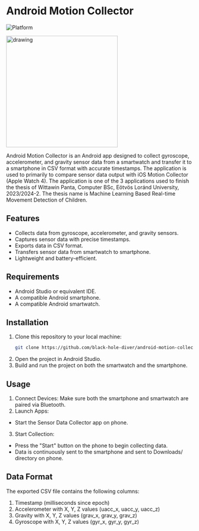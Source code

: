 # Android Motion Collector

![Platform](https://img.shields.io/badge/Platform-Android-green.svg)


<img src="https://github.com/black-hole-diver/mozgasmeres-wearos-1/blob/slicing-3000-ms/a-girl-biking.jpg" alt="drawing" width="300"/>

Android Motion Collector is an Android app designed to collect gyroscope, accelerometer, and gravity sensor data from a smartwatch and transfer it to a smartphone in CSV format with accurate timestamps. The application is used to primarily to compare sensor data output with iOS Motion Collector (Apple Watch 4). The application is one of the 3 applications used to finish the thesis of Wittawin Panta, Computer BSc, Eötvös Loránd University, 2023/2024-2. The thesis name is Machine Learning Based Real-time Movement Detection of Children.

## Features
- Collects data from gyroscope, accelerometer, and gravity sensors.
- Captures sensor data with precise timestamps.
- Exports data in CSV format.
- Transfers sensor data from smartwatch to smartphone.
- Lightweight and battery-efficient.

## Requirements
- Android Studio or equivalent IDE.
- A compatible Android smartphone.
- A compatible Android smartwatch.

## Installation

1. Clone this repository to your local machine:
    ```bash
    git clone https://github.com/black-hole-diver/android-motion-collector.git
    ```
2. Open the project in Android Studio.
3. Build and run the project on both the smartwatch and the smartphone.

## Usage
1. Connect Devices:
Make sure both the smartphone and smartwatch are paired via Bluetooth.
2. Launch Apps:
- Start the Sensor Data Collector app on phone.
3. Start Collection:
- Press the "Start" button on the phone to begin collecting data.
- Data is continuously sent to the smartphone and sent to Downloads/ directory on phone.

## Data Format
The exported CSV file contains the following columns:

1. Timestamp (milliseconds since epoch)
2. Accelerometer with X, Y, Z values (uacc_x, uacc_y, uacc_z)
3. Gravity with X, Y, Z values (grav_x, grav_y, grav_z)
4. Gyroscope with X, Y, Z values (gyr_x, gyr_y, gyr_z)

